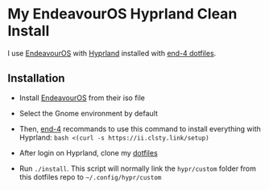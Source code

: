 # My EndeavourOS Hyprland Clean Install

I use [EndeavourOS](https://endeavouros.com) with [Hyprland](https://hypr.land) installed with [end-4 dotfiles](https://github.com/end-4/dots-hyprland).

## Installation

- Install [EndeavourOS](https://endeavouros.com) from their iso file
- Select the Gnome environment by default
- Then, [end-4](https://github.com/end-4/dots-hyprland) recommands to use this command to install everything with Hyprland: `bash <(curl -s https://ii.clsty.link/setup)`

- After login on Hyprland, clone my [dotfiles](https://github.com/bdumas1/dotfiles)
- Run `./install`. This script will normally link the `hypr/custom` folder from this dotfiles repo to `~/.config/hypr/custom`
